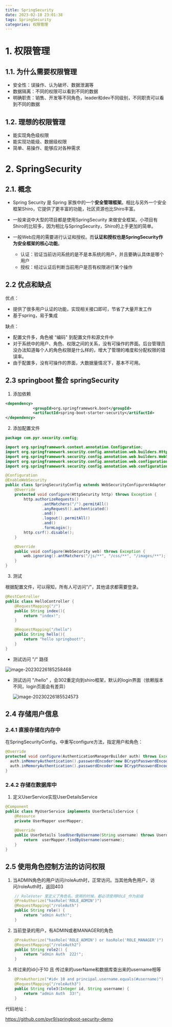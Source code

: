 ```yaml
---
title: SpringSecurity
date: 2023-02-18 23:01:38
tags: SpringSecurity
categories: 权限管理
---
```


# 1. 权限管理

## 1.1. 为什么需要权限管理

- 安全性：误操作、认为破坏、数据泄漏等
- 数据隔离：不同的权限可以看到不同的数据
- 明确职责：销售、开发等不同角色，leader和dev不同级别，不同职责可以看到不同的数据

## 1.2. 理想的权限管理

- 能实现角色级权限
- 能实现功能级、数据级权限
- 简单、易操作、能够应对各种需求

# 2. SpringSecurity

## 2.1.  概念

-  Spring Security 是 Spring 家族中的一个**安全管理框架**。相比与另外一个安全框架Shiro，它提供了更丰富的功能，社区资源也比Shiro丰富。

- 一般来说中大型的项目都是使用SpringSecurity 来做安全框架。小项目有Shiro的比较多，因为相比与SpringSecurity，Shiro的上手更加的简单。

- 一般Web应用的需要进行认证和授权。而**认证和授权也是SpringSecurity作为安全框架的核心功能**。
  - 认证：验证当前访问系统的是不是本系统的用户，并且要确认具体是哪个用户
  - 授权：经过认证后判断当前用户是否有权限进行某个操作

 ## 2.2 优点和缺点

优点：

- 提供了很多用户认证的功能，实现相关接口即可，节省了大量开发工作
- 基于spring，易于集成

缺点：

- 配置文件多，角色被 “编码" 到配置文件和源文件中
- 对于系统中的用户、角色、权限之间的关系，没有可操作的界面。后台管理员没办法知道每个人的角色权限是什么样的，增大了管理的难度和分配权限的错误率。
- 由于配置多，没有可操作的界面，大数据量情况下，基本不可用。

## 2.3  springboot 整合 springSecurity

1. 添加依赖

```xml
<dependency>
			<groupId>org.springframework.boot</groupId>
			<artifactId>spring-boot-starter-security</artifactId>
</dependency>
```

2. 添加配置文件

```java
package com.pyr.security.config;

import org.springframework.context.annotation.Configuration;
import org.springframework.security.config.annotation.web.builders.HttpSecurity;
import org.springframework.security.config.annotation.web.builders.WebSecurity;
import org.springframework.security.config.annotation.web.configuration.EnableWebSecurity;
import org.springframework.security.config.annotation.web.configuration.WebSecurityConfigurerAdapter;

@Configuration
@EnableWebSecurity
public class SpringSecurityConfig extends WebSecurityConfigurerAdapter {
    @Override
    protected void configure(HttpSecurity http) throws Exception {
        http.authorizeRequests()
                .antMatchers("/").permitAll()
                .anyRequest().authenticated()
                .and()
                .logout().permitAll()
                .and()
                .formLogin();
        http.csrf().disable();
    }

    @Override
    public void configure(WebSecurity web) throws Exception {
        web.ignoring().antMatchers("/js/**", "/css/**", "/images/**");
    }
}
```

3. 测试

根据配置文件，可以得知，所有人可访问"/"，其他请求都需要登录。

```java
@RestController
public class HelloController {
    @RequestMapping("/")
    public String index(){
        return "index!";
    }

    @RequestMapping("/hello")
    public String hello(){
        return "hello springboot!";
    }
}
```

- 测试访问 "/" 路径

![image-20230226185258468](https://panyuro.oss-cn-beijing.aliyuncs.com/image-20230226185258468.png)

- 测试访问 "/hello" ，会302重定向到shiro框架，默认的login界面（依赖版本不同，login页面会有差异）

  ![image-20230226185524573](https://panyuro.oss-cn-beijing.aliyuncs.com/image-20230226185524573.png)

## 2.4 存储用户信息

### 2.4.1 直接存储在内存中

在SpringSecurityConfig，中重写configure方法，指定用户和角色：

```java
@Override
protected void configure(AuthenticationManagerBuilder auth) throws Exception {
  auth.inMemoryAuthentication().passwordEncoder(new BCryptPasswordEncoder()).withUser("admin").password(new BCryptPasswordEncoder().encode("111")).roles("USER");
  auth.inMemoryAuthentication().passwordEncoder(new BCryptPasswordEncoder()).withUser("pyr").password(new BCryptPasswordEncoder().encode("pyr")).roles("ADMIN");
}

```

### 2.4.2 存储在数据库中

1. 定义UserService实现UserDetailsService

```java
@Component
public class MyUserService implements UserDetailsService {
    @Resource
    private UserMapper userMapper;
    
    @Override
    public UserDetails loadUserByUsername(String username) throws UsernameNotFoundException {
        return  userMapper.findByUsername(username);
    }
}
```

## 2.5 使用角色控制方法的访问权限

1. 当ADMIN角色的用户访问/roleAuth时，正常访问。当其他角色用户，访问/roleAuth时，返回403

```java
    // RoleVoter 里定义了角色名，使用的时候，都必须使用ROLE_作为前缀
    @PreAuthorize("hasRole('ROLE_ADMIN')")
    @RequestMapping("/roleAuth")
    public String role() {
        return "admin Auth!";
    }
```

2. 当前登录的用户，有ADMIN或者MANAGER的角色

```java
    @PreAuthorize("hasRole('ROLE_ADMIN') or hasRole('ROLE_MANAGER')")
    @RequestMapping("/roleAuth2")
    public String role2() {
        return "admin Auth  222!";
    }
```

3. 传过来的id小于10 且 传过来的userName和数据库查出来的username相等

```java
    @PreAuthorize("#id< 10 and principal.username.equals(#username)")
    @RequestMapping("/roleAuth3")
    public String role3(Integer id, String username) {
        return "admin Auth  33!";
    }
```

代码地址：

https://github.com/pyr9/springboot-security-demo
